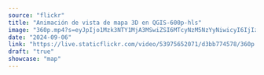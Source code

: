 ```yaml
---
source: "flickr"
title: "Animación de vista de mapa 3D en QGIS-600p-hls"
image: "360p.mp4?s=eyJpIjo1Mzk3NTY1MjA3MSwiZSI6MTcyNzM5NzYyNiwicyI6IjIzMTJkMGRlZTdlNzU5NWE1YjVkNWMxMWQxNWFkMTFkYmU1NmIwZmEiLCJ2IjoxfQ.mp4"
date: "2024-09-06"
link: "https://live.staticflickr.com/video/53975652071/d3bb774578/360p.mp4?s=eyJpIjo1Mzk3NTY1MjA3MSwiZSI6MTcyNzM5NzYyNiwicyI6IjIzMTJkMGRlZTdlNzU5NWE1YjVkNWMxMWQxNWFkMTFkYmU1NmIwZmEiLCJ2IjoxfQ"
draft: "true"
showcase: "map"
---
```

